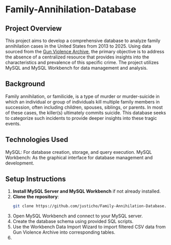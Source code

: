 # Family-Annihilation-Database
## Project Overview

This project aims to develop a comprehensive database to analyze family annihilation cases in the United States from 2013 to 2025. Using data sourced from the [Gun Violence Archive](https://www.gunviolencearchive.org/), the primary objective is to address the absence of a centralized resource that provides insights into the characteristics and prevalence of this specific crime. The project utilizes MySQL and MySQL Workbench for data management and analysis.

## Background

Family annihilation, or familicide, is a type of murder or murder-suicide in which an individual or group of individuals kill multiple family members in succession, often including children, spouses, siblings, or parents. In most of these cases, the killer(s) ultimately commits suicide. This database seeks to categorize such incidents to provide deeper insights into these tragic events.

## Technologies Used

MySQL: For database creation, storage, and query execution.
MySQL Workbench: As the graphical interface for database management and development.

## Setup Instructions

1. **Install MySQL Server and MySQL Workbench** if not already installed.
2. **Clone the repository**:
   ```bash
   git clone https://github.com/justicho/Family-Annihilation-Database.git
3. Open MySQL Workbench and connect to your MySQL server.
4. Create the database schema using provided SQL scripts.
5. Use the Workbench Data Import Wizard to import filtered CSV data from Gun Violence Archive into corresponding tables.
6. 


